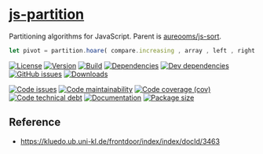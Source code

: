 [js-partition](http://aureooms.github.io/js-partition)
==

Partitioning algorithms for JavaScript. Parent is
[aureooms/js-sort](https://github.com/aureooms/js-sort).

```js
let pivot = partition.hoare( compare.increasing , array , left , right ) ;
```

[![License](https://img.shields.io/github/license/aureooms/js-partition.svg)](https://raw.githubusercontent.com/aureooms/js-partition/master/LICENSE)
[![Version](https://img.shields.io/npm/v/@aureooms/js-partition.svg)](https://www.npmjs.org/package/@aureooms/js-partition)
[![Build](https://img.shields.io/travis/aureooms/js-partition/master.svg)](https://travis-ci.org/aureooms/js-partition/branches)
[![Dependencies](https://img.shields.io/david/aureooms/js-partition.svg)](https://david-dm.org/aureooms/js-partition)
[![Dev dependencies](https://img.shields.io/david/dev/aureooms/js-partition.svg)](https://david-dm.org/aureooms/js-partition?type=dev)
[![GitHub issues](https://img.shields.io/github/issues/aureooms/js-partition.svg)](https://github.com/aureooms/js-partition/issues)
[![Downloads](https://img.shields.io/npm/dm/@aureooms/js-partition.svg)](https://www.npmjs.org/package/@aureooms/js-partition)

[![Code issues](https://img.shields.io/codeclimate/issues/aureooms/js-partition.svg)](https://codeclimate.com/github/aureooms/js-partition/issues)
[![Code maintainability](https://img.shields.io/codeclimate/maintainability/aureooms/js-partition.svg)](https://codeclimate.com/github/aureooms/js-partition/trends/churn)
[![Code coverage (cov)](https://img.shields.io/codecov/c/gh/aureooms/js-partition/master.svg)](https://codecov.io/gh/aureooms/js-partition)
[![Code technical debt](https://img.shields.io/codeclimate/tech-debt/aureooms/js-partition.svg)](https://codeclimate.com/github/aureooms/js-partition/trends/technical_debt)
[![Documentation](http://aureooms.github.io/js-partition/badge.svg)](http://aureooms.github.io/js-partition/source.html)
[![Package size](https://img.shields.io/bundlephobia/minzip/@aureooms/js-partition)](https://bundlephobia.com/result?p=@aureooms/js-partition)

## Reference

  - https://kluedo.ub.uni-kl.de/frontdoor/index/index/docId/3463
